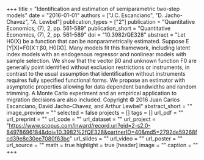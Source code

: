 +++
title = "Identification and estimation of semiparametric two-step models"
date = "2016-01-01"
authors = ["J.C. Escanciano", "D. Jacho-Chavez", "A. Lewbel"]
publication_types = ["2"]
publication = "Quantitative Economics, (7), 2, pp. 561-589"
publication_short = "Quantitative Economics, (7), 2, pp. 561-589"
doi = "10.3982/QE328"
abstract = "Let H0(X) be a function that can be nonparametrically estimated. Suppose E [Y|X]=F0[X⊤β0, H0(X)]. Many models fit this framework, including latent index models with an endogenous regressor and nonlinear models with sample selection. We show that the vector β0 and unknown function F0 are generally point identified without exclusion restrictions or instruments, in contrast to the usual assumption that identification without instruments requires fully specified functional forms. We propose an estimator with asymptotic properties allowing for data dependent bandwidths and random trimming. A Monte Carlo experiment and an empirical application to migration decisions are also included. Copyright © 2016 Juan Carlos Escanciano, David Jacho-Chavez, and Arthur Lewbel"
abstract_short = ""
image_preview = ""
selected = false
projects = []
tags = []
url_pdf = ""
url_preprint = ""
url_code = ""
url_dataset = ""
url_project = "https://www.scopus.com/inward/record.uri?eid=2-s2.0-84978696184&doi=10.3982%2fQE328&partnerID=40&md5=2792de59268fcd39e8c30ee7080f63bc"
url_slides = ""
url_video = ""
url_poster = ""
url_source = ""
math = true
highlight = true
[header]
image = ""
caption = ""
+++
